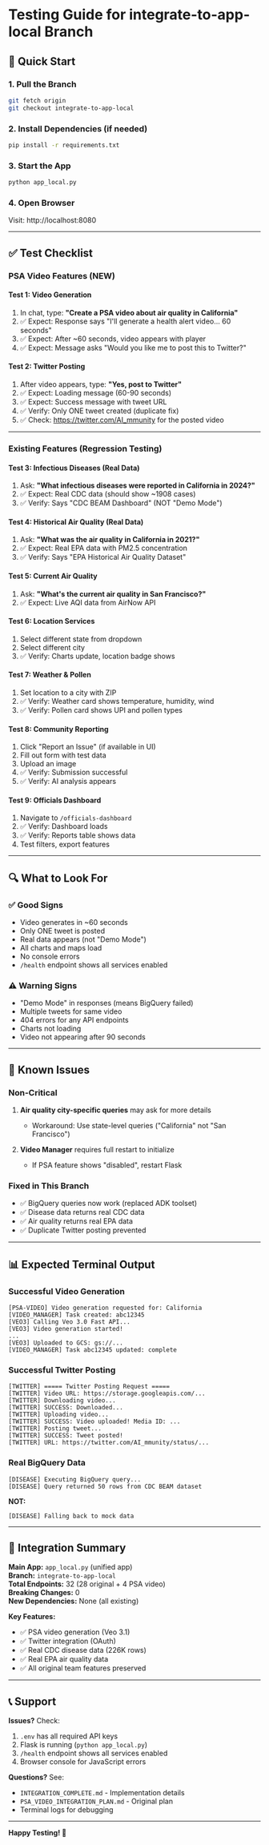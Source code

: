 # Testing Guide for integrate-to-app-local Branch

## 🚀 Quick Start

### 1. Pull the Branch
```bash
git fetch origin
git checkout integrate-to-app-local
```

### 2. Install Dependencies (if needed)
```bash
pip install -r requirements.txt
```

### 3. Start the App
```bash
python app_local.py
```

### 4. Open Browser
Visit: http://localhost:8080

---

## ✅ Test Checklist

### PSA Video Features (NEW)

#### Test 1: Video Generation
1. In chat, type: **"Create a PSA video about air quality in California"**
2. ✅ Expect: Response says "I'll generate a health alert video... 60 seconds"
3. ✅ Expect: After ~60 seconds, video appears with player
4. ✅ Expect: Message asks "Would you like me to post this to Twitter?"

#### Test 2: Twitter Posting
1. After video appears, type: **"Yes, post to Twitter"**
2. ✅ Expect: Loading message (60-90 seconds)
3. ✅ Expect: Success message with tweet URL
4. ✅ Verify: Only ONE tweet created (duplicate fix)
5. ✅ Check: https://twitter.com/AI_mmunity for the posted video

---

### Existing Features (Regression Testing)

#### Test 3: Infectious Diseases (Real Data)
1. Ask: **"What infectious diseases were reported in California in 2024?"**
2. ✅ Expect: Real CDC data (should show ~1908 cases)
3. ✅ Verify: Says "CDC BEAM Dashboard" (NOT "Demo Mode")

#### Test 4: Historical Air Quality (Real Data)
1. Ask: **"What was the air quality in California in 2021?"**
2. ✅ Expect: Real EPA data with PM2.5 concentration
3. ✅ Verify: Says "EPA Historical Air Quality Dataset"

#### Test 5: Current Air Quality
1. Ask: **"What's the current air quality in San Francisco?"**
2. ✅ Expect: Live AQI data from AirNow API

#### Test 6: Location Services
1. Select different state from dropdown
2. Select different city
3. ✅ Verify: Charts update, location badge shows

#### Test 7: Weather & Pollen
1. Set location to a city with ZIP
2. ✅ Verify: Weather card shows temperature, humidity, wind
3. ✅ Verify: Pollen card shows UPI and pollen types

#### Test 8: Community Reporting
1. Click "Report an Issue" (if available in UI)
2. Fill out form with test data
3. Upload an image
4. ✅ Verify: Submission successful
5. ✅ Verify: AI analysis appears

#### Test 9: Officials Dashboard
1. Navigate to `/officials-dashboard`
2. ✅ Verify: Dashboard loads
3. ✅ Verify: Reports table shows data
4. Test filters, export features

---

## 🔍 What to Look For

### ✅ Good Signs
- Video generates in ~60 seconds
- Only ONE tweet is posted
- Real data appears (not "Demo Mode")
- All charts and maps load
- No console errors
- `/health` endpoint shows all services enabled

### ⚠️ Warning Signs
- "Demo Mode" in responses (means BigQuery failed)
- Multiple tweets for same video
- 404 errors for any API endpoints
- Charts not loading
- Video not appearing after 90 seconds

---

## 🐛 Known Issues

### Non-Critical
1. **Air quality city-specific queries** may ask for more details
   - Workaround: Use state-level queries ("California" not "San Francisco")

2. **Video Manager** requires full restart to initialize
   - If PSA feature shows "disabled", restart Flask

### Fixed in This Branch
- ✅ BigQuery queries now work (replaced ADK toolset)
- ✅ Disease data returns real CDC data
- ✅ Air quality returns real EPA data
- ✅ Duplicate Twitter posting prevented

---

## 📊 Expected Terminal Output

### Successful Video Generation
```
[PSA-VIDEO] Video generation requested for: California
[VIDEO_MANAGER] Task created: abc12345
[VEO3] Calling Veo 3.0 Fast API...
[VEO3] Video generation started!
...
[VEO3] Uploaded to GCS: gs://...
[VIDEO_MANAGER] Task abc12345 updated: complete
```

### Successful Twitter Posting
```
[TWITTER] ===== Twitter Posting Request =====
[TWITTER] Video URL: https://storage.googleapis.com/...
[TWITTER] Downloading video...
[TWITTER] SUCCESS: Downloaded...
[TWITTER] Uploading video...
[TWITTER] SUCCESS: Video uploaded! Media ID: ...
[TWITTER] Posting tweet...
[TWITTER] SUCCESS: Tweet posted!
[TWITTER] URL: https://twitter.com/AI_mmunity/status/...
```

### Real BigQuery Data
```
[DISEASE] Executing BigQuery query...
[DISEASE] Query returned 50 rows from CDC BEAM dataset
```
**NOT:**
```
[DISEASE] Falling back to mock data
```

---

## 🎯 Integration Summary

**Main App:** `app_local.py` (unified app)  
**Branch:** `integrate-to-app-local`  
**Total Endpoints:** 32 (28 original + 4 PSA video)  
**Breaking Changes:** 0  
**New Dependencies:** None (all existing)  

**Key Features:**
- ✅ PSA video generation (Veo 3.1)
- ✅ Twitter integration (OAuth)
- ✅ Real CDC disease data (226K rows)
- ✅ Real EPA air quality data
- ✅ All original team features preserved

---

## 📞 Support

**Issues?** Check:
1. `.env` has all required API keys
2. Flask is running (`python app_local.py`)
3. `/health` endpoint shows all services enabled
4. Browser console for JavaScript errors

**Questions?** See:
- `INTEGRATION_COMPLETE.md` - Implementation details
- `PSA_VIDEO_INTEGRATION_PLAN.md` - Original plan
- Terminal logs for debugging

---

**Happy Testing! 🎉**


